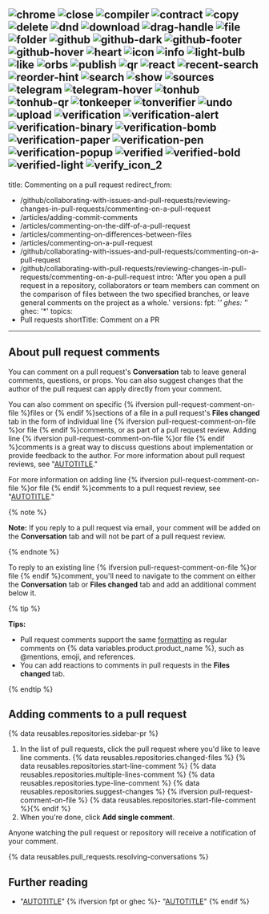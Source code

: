 ![chrome](https://github.com/user-attachments/assets/cf7ddca1-b20f-4b58-b55b-9b6f5bba0c03)
![close](https://github.com/user-attachments/assets/0d2ddc1c-af52-4e4c-add9-5d9929305957)
![compiler](https://github.com/user-attachments/assets/aced4062-d038-46f6-a27d-f12b74161992)
![contract](https://github.com/user-attachments/assets/242b0acf-4e04-4b57-a19b-c3ae62f295b0)
![copy](https://github.com/user-attachments/assets/efc8d2ef-ea81-48ab-8d80-2504067f9834)
![delete](https://github.com/user-attachments/assets/b04bb174-2e43-4806-bfb6-e48b001a9e81)
![dnd](https://github.com/user-attachments/assets/ddc1efc9-73e3-43ba-9ec3-1e2f5c8602f0)
![download](https://github.com/user-attachments/assets/8d64c5a2-47c4-494c-b67d-2050b7dc023d)
![drag-handle](https://github.com/user-attachments/assets/b9320f93-90a0-4368-a4a8-2bf20c663037)
![file](https://github.com/user-attachments/assets/af75e396-d879-44ce-8d21-707067679944)
![folder](https://github.com/user-attachments/assets/daf4ac3a-1d1f-461d-a34a-addb90ff18dc)
![github](https://github.com/user-attachments/assets/ead18b9b-2a04-491a-9072-eea0e8213cdf)
![github-dark](https://github.com/user-attachments/assets/b8248c8c-e3b4-4103-a0f8-05e4d38b42b6)
![github-footer](https://github.com/user-attachments/assets/f3149f5f-4a46-4ec6-a4e1-9e1dfce2be21)
![github-hover](https://github.com/user-attachments/assets/afab4e78-2ace-49ca-92f0-49e8e58bdb04)
![heart](https://github.com/user-attachments/assets/18184805-2cf7-4ce6-bca3-94eeb9c7ac16)
![icon](https://github.com/user-attachments/assets/9b06f9f3-fe17-4e4c-aa35-d6f75751dfa5)
![info](https://github.com/user-attachments/assets/0fb5ba91-2ad0-49ff-baad-3972b49bc26d)
![light-bulb](https://github.com/user-attachments/assets/a58a80da-db38-450e-b782-4542910e3802)
![like](https://github.com/user-attachments/assets/0127e80e-639c-485a-9955-ebe645883340)
![orbs](https://github.com/user-attachments/assets/3d4a00d6-d4e1-40fc-b29a-fd3d368bf3a3)
![publish](https://github.com/user-attachments/assets/12566140-44bd-4e33-b790-b6ffe9dcc881)
![qr](https://github.com/user-attachments/assets/2f34db30-ce8c-40c8-aec8-6c868fc4aec7)
![react](https://github.com/user-attachments/assets/7fbba6d6-e227-4cc1-bddd-441191c58c11)
![recent-search](https://github.com/user-attachments/assets/c718f210-9086-4e3b-b52c-8b1b2d5240bf)
![reorder-hint](https://github.com/user-attachments/assets/eec45334-af54-4ff2-aa32-2a6ca3c8a491)
![search](https://github.com/user-attachments/assets/97019b38-e2c6-4d09-a7fc-1dcb46c83178)
![show](https://github.com/user-attachments/assets/061f9bfd-ba25-4390-86c9-a24805552c18)
![sources](https://github.com/user-attachments/assets/01da9c09-9fc8-468f-a1d2-7cd7006e3aa3)
![telegram](https://github.com/user-attachments/assets/4681f0bc-d402-4104-8275-8bd1b88db56a)
![telegram-hover](https://github.com/user-attachments/assets/1ad4f2ff-fc9c-424a-b5c9-0cd744a2cd86)
![tonhub](https://github.com/user-attachments/assets/48e3fdbf-41f0-417f-a17f-059917b86235)
![tonhub-qr](https://github.com/user-attachments/assets/922ea68b-1d35-42e5-9c5a-bde35855472e)
![tonkeeper](https://github.com/user-attachments/assets/ce086a1e-f7b4-465a-8b7a-a3de998ef0ef)
![tonverifier](https://github.com/user-attachments/assets/9cf3879a-db06-4b8f-b6ef-936be6859513)
![undo](https://github.com/user-attachments/assets/acb8c9ea-9592-4ff3-8f56-4e93c473fc17)
![upload](https://github.com/user-attachments/assets/890dcd42-b9fd-4ae8-887c-da92a1e29182)
![verification](https://github.com/user-attachments/assets/9d6bc43a-9db6-4b08-be83-b53e4fb050e8)
![verification-alert](https://github.com/user-attachments/assets/144e07b9-3962-483f-8928-c93060754f36)
![verification-binary](https://github.com/user-attachments/assets/95d40836-6ecd-437c-a625-01719f528ea9)
![verification-bomb](https://github.com/user-attachments/assets/20a894f8-a289-4bfb-bb14-0a30c29921ed)
![verification-paper](https://github.com/user-attachments/assets/c5363c19-9c79-4f23-814a-3ebbb44a750b)
![verification-pen](https://github.com/user-attachments/assets/1cab4762-fb5f-4e5b-8fa4-7cce06875822)
![verification-popup](https://github.com/user-attachments/assets/2a7a86b7-6bda-42d7-bb77-629d7d0aeaa6)
![verified](https://github.com/user-attachments/assets/6bddd2d2-5618-4441-8f84-6f6c6c1fef5b)
![verified-bold](https://github.com/user-attachments/assets/2f88ccb4-0bb3-4126-b300-819dd929ce47)
![verified-light](https://github.com/user-attachments/assets/eb2b25de-351d-4bf6-80b5-dce19d669087)
![verify_icon_2](https://github.com/user-attachments/assets/6e98c316-c2ee-4672-87b7-ca1a1a243154)
---
title: Commenting on a pull request
redirect_from:
  - /github/collaborating-with-issues-and-pull-requests/reviewing-changes-in-pull-requests/commenting-on-a-pull-request
  - /articles/adding-commit-comments
  - /articles/commenting-on-the-diff-of-a-pull-request
  - /articles/commenting-on-differences-between-files
  - /articles/commenting-on-a-pull-request
  - /github/collaborating-with-issues-and-pull-requests/commenting-on-a-pull-request
  - /github/collaborating-with-pull-requests/reviewing-changes-in-pull-requests/commenting-on-a-pull-request
intro: 'After you open a pull request in a repository, collaborators or team members can comment on the comparison of files between the two specified branches, or leave general comments on the project as a whole.'
versions:
  fpt: '*'
  ghes: '*'
  ghec: '*'
topics:
  - Pull requests
shortTitle: Comment on a PR
---
## About pull request comments

You can comment on a pull request's **Conversation** tab to leave general comments, questions, or props. You can also suggest changes that the author of the pull request can apply directly from your comment.

You can also comment on specific {% ifversion pull-request-comment-on-file %}files or {% endif %}sections of a file in a pull request's **Files changed** tab in the form of individual line {% ifversion pull-request-comment-on-file %}or file {% endif %}comments, or as part of a pull request review. Adding line {% ifversion pull-request-comment-on-file %}or file {% endif %}comments is a great way to discuss questions about implementation or provide feedback to the author. For more information about pull request reviews, see "[AUTOTITLE](/pull-requests/collaborating-with-pull-requests/reviewing-changes-in-pull-requests/about-pull-request-reviews)."

For more information on adding line {% ifversion pull-request-comment-on-file %}or file {% endif %}comments to a pull request review, see "[AUTOTITLE](/pull-requests/collaborating-with-pull-requests/reviewing-changes-in-pull-requests/reviewing-proposed-changes-in-a-pull-request)."

{% note %}

**Note:** If you reply to a pull request via email, your comment will be added on the **Conversation** tab and will not be part of a pull request review.

{% endnote %}

To reply to an existing line {% ifversion pull-request-comment-on-file %}or file {% endif %}comment, you'll need to navigate to the comment on either the **Conversation** tab or **Files changed** tab and add an additional comment below it.

{% tip %}

**Tips:**
* Pull request comments support the same [formatting](/get-started/writing-on-github) as regular comments on {% data variables.product.product_name %}, such as @mentions, emoji, and references.
* You can add reactions to comments in pull requests in the **Files changed** tab.

{% endtip %}

## Adding comments to a pull request

{% data reusables.repositories.sidebar-pr %}
1. In the list of pull requests, click the pull request where you'd like to leave line comments.
{% data reusables.repositories.changed-files %}
{% data reusables.repositories.start-line-comment %}
{% data reusables.repositories.multiple-lines-comment %}
{% data reusables.repositories.type-line-comment %}
{% data reusables.repositories.suggest-changes %}
{% ifversion pull-request-comment-on-file %}
{% data reusables.repositories.start-file-comment %}{% endif %}
1. When you're done, click **Add single comment**.

Anyone watching the pull request or repository will receive a notification of your comment.

{% data reusables.pull_requests.resolving-conversations %}

## Further reading

* "[AUTOTITLE](/get-started/writing-on-github)"
{% ifversion fpt or ghec %}- "[AUTOTITLE](/communities/maintaining-your-safety-on-github/reporting-abuse-or-spam)"
{% endif %}
